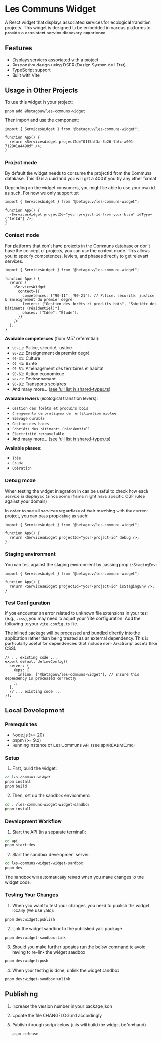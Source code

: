 # Les Communs Widget

A React widget that displays associated services for ecological transition projects. This widget is designed to be embedded in various platforms to provide a consistent service discovery experience.

## Features

- Displays services associated with a project
- Responsive design using DSFR (Design System de l'État)
- TypeScript support
- Built with Vite

## Usage in Other Projects

To use this widget in your project:

```bash
pnpm add @betagouv/les-communs-widget
```

Then import and use the component:

```tsx
import { ServicesWidget } from "@betagouv/les-communs-widget";

function App() {
  return <ServicesWidget projectId="0195af3a-6b26-7a5c-a091-712901a4498d" />;
}
```

### Project mode

By default the widget needs to consume the projectId from the Communs database. This ID is a uuid and you will get a 400 if you try any other format

Depending on the widget consumers, you might be able to use your own id as such. For now we only support tet

```tsx
import { ServicesWidget } from "@betagouv/les-communs-widget";

function App() {
  <ServicesWidget projectId="your-project-id-from-your-base" idType={"tetId"} />;
}
```

### Context mode

For platforms that don't have projects in the Communs database or don't have the concept of projects, you can use the context mode. This allows you to specify competences, leviers, and phases directly to get relevant services.

```tsx
import { ServicesWidget } from "@betagouv/les-communs-widget";

function App() {
  return (
    <ServicesWidget
      context={{
        competences: ["90-11", "90-21"], // Police, sécurité, justice & Enseignement du premier degré
        leviers: ["Gestion des forêts et produits bois", "Sobriété des bâtiments (résidentiel)"],
        phases: ["Idée", "Étude"],
      }}
    />
  );
}
```

**Available competences** (from M57 referential):

- `90-11`: Police, sécurité, justice
- `90-21`: Enseignement du premier degré
- `90-31`: Culture
- `90-41`: Santé
- `90-51`: Aménagement des territoires et habitat
- `90-61`: Action économique
- `90-71`: Environnement
- `90-81`: Transports scolaires
- And many more... ([see full list in shared-types.ts](lib/shared-types.ts))

**Available leviers** (ecological transition levers):

- `Gestion des forêts et produits bois`
- `Changements de pratiques de fertilisation azotée`
- `Elevage durable`
- `Gestion des haies`
- `Sobriété des bâtiments (résidentiel)`
- `Electricité renouvelable`
- And many more... ([see full list in shared-types.ts](lib/shared-types.ts))

**Available phases**:

- `Idée`
- `Étude`
- `Opération`

### Debug mode

When testing the widget integration in can be useful to check how each service is displayed (since some iframe might have specific CSP rules against your domain)

In order to see all services regardless of their matching with the current project, you can pass prop `debug` as such:

```tsx
import { ServicesWidget } from "@betagouv/les-communs-widget";

function App() {
  return <ServicesWidget projectId="your-project-id" debug />;
}
```

### Staging environment

You can test against the staging environment by passing prop `isStagingEnv`:

```tsx
import { ServicesWidget } from "@betagouv/les-communs-widget";

function App() {
  return <ServicesWidget projectId="your-project-id" isStagingEnv />;
}
```

### Test Configuration

If you encounter an error related to unknown file extensions in your test (e.g., `.css`), you may need to adjust your Vite configuration. Add the following to your `vite.config.ts` file.

The inlined package will be processed and bundled directly into the application rather than being treated as an external dependency. This is particularly useful for dependencies that include non-JavaScript assets (like CSS).

```
// ... existing code ...
export default defineConfig({
  server: {
    deps: {
      inline: ['@betagouv/les-communs-widget'], // Ensure this dependency is processed correctly
    },
  },
  // ... existing code ...
});
```

## Local Development

### Prerequisites

- Node.js (>= 20)
- pnpm (>= 9.x)
- Running instance of Les Communs API (see api/README.md)

### Setup

1. First, build the widget:

```bash
cd les-communs-widget
pnpm install
pnpm build
```

2. Then, set up the sandbox environment:

```bash
cd ../les-communs-widget-widget-sandbox
pnpm install
```

### Development Workflow

1. Start the API (in a separate terminal):

```bash
cd api
pnpm start:dev
```

2. Start the sandbox development server:

```bash
cd les-communs-widget-widget-sandbox
pnpm dev
```

The sandbox will automatically reload when you make changes to the widget code.

### Testing Your Changes

1. When you want to test your changes, you need to publish the widget locally (we use yalc):

```bash
pnpm dev:widget:publish
```

2. Link the widget sandbox to the published yalc package

```bash
pnpm dev:widget-sandbox:link
```

3. Should you make further updates run the below command to avoid having to re-link the widget sandbox

```bash
pnpm dev:widget:push
```

4. When your testing is done, unlink the widget sandbox

```bash
pnpm dev:widget-sandbox:unlink
```

## Publishing

1. Increase the version number in your package json
2. Update the file CHANGELOG.md accordingly
3. Publish through script below (this will build the widget beforehand)

   ```bash
   pnpm release
   ```
